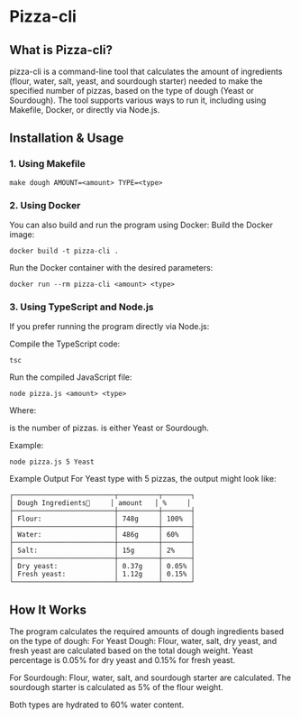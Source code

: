 # Pizza-cli

## What is Pizza-cli?
pizza-cli is a command-line tool that calculates the amount of ingredients (flour, water, salt, yeast, and sourdough starter) needed to make the specified number of pizzas, based on the type of dough (Yeast or Sourdough). The tool supports various ways to run it, including using Makefile, Docker, or directly via Node.js.

## Installation & Usage
### 1. Using Makefile
```
make dough AMOUNT=<amount> TYPE=<type>
``` 
### 2. Using Docker
You can also build and run the program using Docker:
Build the Docker image:
```
docker build -t pizza-cli .
``` 

Run the Docker container with the desired parameters:
```
docker run --rm pizza-cli <amount> <type>
```

### 3. Using TypeScript and Node.js
If you prefer running the program directly via Node.js:

Compile the TypeScript code:
```
tsc
```
Run the compiled JavaScript file:
```
node pizza.js <amount> <type>
```
Where:

<amount> is the number of pizzas.
<type> is either Yeast or Sourdough.

Example:
```
node pizza.js 5 Yeast
```
Example Output
For Yeast type with 5 pizzas, the output might look like:
```
┌─────────────────────────┬──────────┬───────┐
│ Dough Ingredients🍞     │ amount   │ %     │
├─────────────────────────┼──────────┼───────┤
│ Flour:                  │ 748g     │ 100%  │
├─────────────────────────┼──────────┼───────┤
│ Water:                  │ 486g     │ 60%   │
├─────────────────────────┼──────────┼───────┤
│ Salt:                   │ 15g      │ 2%    │
├─────────────────────────┼──────────┼───────┤
│ Dry yeast:              │ 0.37g    │ 0.05% │
│ Fresh yeast:            │ 1.12g    │ 0.15% │
└─────────────────────────┴──────────┴───────┘
```



## How It Works

The program calculates the required amounts of dough ingredients based on the type of dough:
For Yeast Dough:
        Flour, water, salt, dry yeast, and fresh yeast are calculated based on the total dough weight.
        Yeast percentage is 0.05% for dry yeast and 0.15% for fresh yeast.

For Sourdough:
        Flour, water, salt, and sourdough starter are calculated.
        The sourdough starter is calculated as 5% of the flour weight.

Both types are hydrated to 60% water content.


